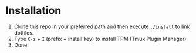 # Installation

1. Clone this repo in your preferred path and then execute `./install` to link dotfiles.
2. Type `C-z` + `I` (prefix + install key) to install TPM (Tmux Plugin Manager).
3. Done!

